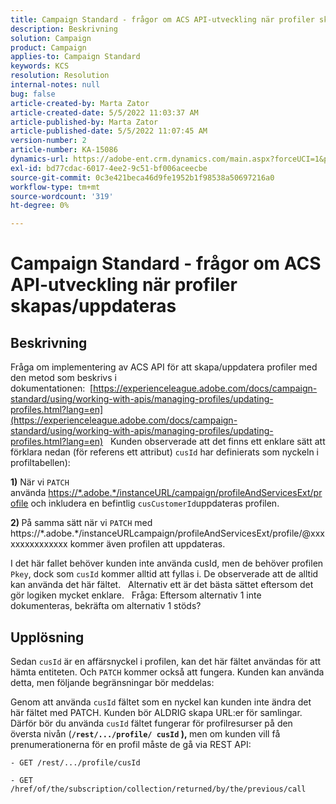 ```yaml
---
title: Campaign Standard - frågor om ACS API-utveckling när profiler skapas/uppdateras
description: Beskrivning
solution: Campaign
product: Campaign
applies-to: Campaign Standard
keywords: KCS
resolution: Resolution
internal-notes: null
bug: false
article-created-by: Marta Zator
article-created-date: 5/5/2022 11:03:37 AM
article-published-by: Marta Zator
article-published-date: 5/5/2022 11:07:45 AM
version-number: 2
article-number: KA-15086
dynamics-url: https://adobe-ent.crm.dynamics.com/main.aspx?forceUCI=1&pagetype=entityrecord&etn=knowledgearticle&id=0fe80d03-63cc-ec11-a7b5-6045bd00dbbc
exl-id: bd77cdac-6017-4ee2-9c51-bf006aceecbe
source-git-commit: 0c3e421beca46d9fe1952b1f98538a50697216a0
workflow-type: tm+mt
source-wordcount: '319'
ht-degree: 0%

---
```


# Campaign Standard - frågor om ACS API-utveckling när profiler skapas/uppdateras

## Beskrivning


Fråga om implementering av ACS API för att skapa/uppdatera profiler med den metod som beskrivs i dokumentationen:  [https://experienceleague.adobe.com/docs/campaign-standard/using/working-with-apis/managing-profiles/updating-profiles.html?lang=en](https://experienceleague.adobe.com/docs/campaign-standard/using/working-with-apis/managing-profiles/updating-profiles.html?lang=en)
 
Kunden observerade att det finns ett enklare sätt att förklara nedan (för referens ett attribut) `cusId` har definierats som nyckeln i profiltabellen):
 

<b>1)</b> När vi `PATCH` använda [https://\*.adobe.\*/instanceURL/campaign/profileAndServicesExt/profile](https://na01.safelinks.protection.outlook.com/?url=https://mc.adobe.io/unilever-mkt-stage1/campaign/profileAndServicesExt/profile&amp;amp;data=02%7c01%7c%7c7ae64aa57f294ebc9d7d08d4bd48ea2f%7cfa7b1b5a7b34438794aed2c178decee1%7c0%7c0%7c636341568263078022&amp;amp;sdata=EVqAIvzLyFYiHf18eFGtnFm9ya/lLg2YfH5T3xer/9E%3D&amp;amp;reserved=0) och inkludera en befintlig `cusCustomerId`uppdateras profilen.
 

<b>2) </b>På samma sätt när vi `PATCH`  med https://\*.adobe.\*/instanceURLcampaign/profileAndServicesExt/profile/@xxxxxxxxxxxxxxx kommer även profilen att uppdateras.

I det här fallet behöver kunden inte använda cusId, men de behöver profilen `Pkey`, dock som `cusId` kommer alltid att fyllas i. De observerade att de alltid kan använda det här fältet.
 
Alternativ ett är det bästa sättet eftersom det gör logiken mycket enklare.
 
Fråga: Eftersom alternativ 1 inte dokumenteras, bekräfta om alternativ 1 stöds?


## Upplösning


Sedan `cusId` är en affärsnyckel i profilen, kan det här fältet användas för att hämta entiteten.
Och `PATCH` kommer också att fungera.
Kunden kan använda detta, men följande begränsningar bör meddelas:

Genom att använda `cusId` fältet som en nyckel kan kunden inte ändra det här fältet med PATCH.
Kunden bör ALDRIG skapa URL:er för samlingar.
Därför bör du använda `cusId` fältet fungerar för profilresurser på den översta nivån (<b>`/rest/.../profile/ cusId` ), </b>men om kunden vill få prenumerationerna för en profil måste de gå via REST API:

```
- GET /rest/.../profile/cusId

- GET /href/of/the/subscription/collection/returned/by/the/previous/call
```
